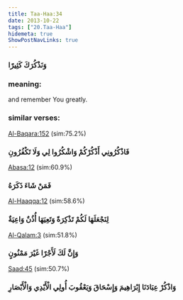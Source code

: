 ```yaml
---
title: Taa-Haa:34
date: 2013-10-22
tags: ["20.Taa-Haa"]
hidemeta: true 
ShowPostNavLinks: true 
---
```

### وَنَذْكُرَكَ كَثِيرًا
### meaning: 
and remember You greatly.
### similar verses: 

[Al-Baqara:152](/2/152) (sim:75.2%)

### فَاذْكُرُونِي أَذْكُرْكُمْ وَاشْكُرُوا لِي وَلَا تَكْفُرُونِ

[Abasa:12](/80/12) (sim:60.9%)

### فَمَنْ شَاءَ ذَكَرَهُ

[Al-Haaqqa:12](/69/12) (sim:58.6%)

### لِنَجْعَلَهَا لَكُمْ تَذْكِرَةً وَتَعِيَهَا أُذُنٌ وَاعِيَةٌ

[Al-Qalam:3](/68/3) (sim:51.8%)

### وَإِنَّ لَكَ لَأَجْرًا غَيْرَ مَمْنُونٍ

[Saad:45](/38/45) (sim:50.7%)

### وَاذْكُرْ عِبَادَنَا إِبْرَاهِيمَ وَإِسْحَاقَ وَيَعْقُوبَ أُولِي الْأَيْدِي وَالْأَبْصَارِ
